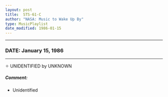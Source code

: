 ```yaml
---
layout: post
title:  STS-61-C
author: "NASA: Music to Wake Up By"
type: MusicPlaylist
date_modified: 1986-01-15
---
```


----
### DATE: January 15, 1986
----
✧ UNIDENTIFIED by UNKNOWN

##### Comment:
* Unidentified
